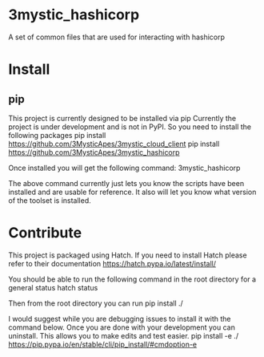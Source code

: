 # 3mystic_hashicorp
A set of common files that are used for interacting with hashicorp

# Install

## pip

This project is currently designed to be installed via pip
Currently the project is under development and is not in PyPI. 
So you need to install the following packages
pip install https://github.com/3MysticApes/3mystic_cloud_client
pip install https://github.com/3MysticApes/3mystic_hashicorp

Once installed you will get the following command:
3mystic_hashicorp

The above command currently just lets you know the scripts have been installed and are usable for reference. It also will let you know what version of the toolset is installed.


# Contribute

This project is packaged using Hatch. If you need to install Hatch please refer to their documentation
https://hatch.pypa.io/latest/install/


You should be able to run the following command in the root directory for a general status
hatch status

Then from the root directory you can run
pip install ./

I would suggest while you are debugging issues to install it with the command below. Once you are done with your development you can uninstall. This allows you to make edits and test easier.
pip install -e ./
https://pip.pypa.io/en/stable/cli/pip_install/#cmdoption-e